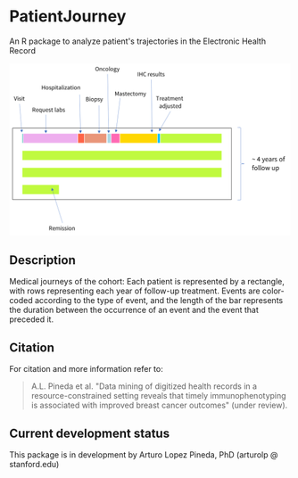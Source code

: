 # PatientJourney
An R package to analyze patient's trajectories in the Electronic Health Record

![GitHub Logo](/patient-monitor.png)

## Description
Medical journeys of the cohort: Each patient is represented by a rectangle, with rows representing each year of follow-up treatment. Events are color-coded according to the type of event, and the length of the bar represents the duration between the occurrence of an event and the event that preceded it.

## Citation
For citation and more information refer to:

>A.L. Pineda et al. "Data mining of digitized health records in a resource-constrained setting reveals that timely immunophenotyping is associated with improved breast cancer outcomes" (under review).


## Current development status
This package is in development by Arturo Lopez Pineda, PhD (arturolp @ stanford.edu)
